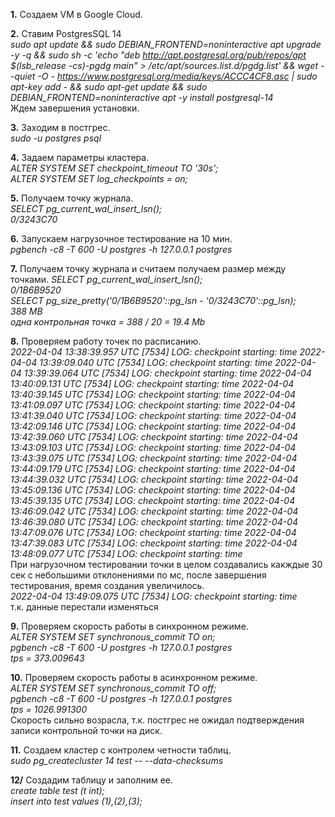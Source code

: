 **1.** Создаем VM в Google Cloud.

**2.** Ставим PostgresSQL 14  
*sudo apt update && sudo DEBIAN_FRONTEND=noninteractive apt upgrade -y -q && sudo sh -c 'echo "deb http://apt.postgresql.org/pub/repos/apt $(lsb_release -cs)-pgdg main" > /etc/apt/sources.list.d/pgdg.list' && wget --quiet -O - https://www.postgresql.org/media/keys/ACCC4CF8.asc | sudo apt-key add - && sudo apt-get update && sudo DEBIAN_FRONTEND=noninteractive apt -y install postgresql-14*  
Ждем завершения установки.

**3.** Заходим в постгрес.  
*sudo -u postgres psql*

**4.** Задаем параметры кластера.  
*ALTER SYSTEM SET checkpoint_timeout TO '30s';  
ALTER SYSTEM SET log_checkpoints = on;*

**5.** Получаем точку журнала.  
*SELECT pg_current_wal_insert_lsn();  
0/3243C70*

**6.** Запускаем нагрузочное тестирование на 10 мин.  
*pgbench -c8 -T 600 -U postgres -h 127.0.0.1 postgres*

**7.** Получаем точку журнала и считаем получаем размер между точками.
*SELECT pg_current_wal_insert_lsn();  
0/1B6B9520  
SELECT pg_size_pretty('0/1B6B9520'::pg_lsn - '0/3243C70'::pg_lsn);  
388 MB  
одна контрольная точка = 388 / 20 = 19.4 Mb*

**8.** Проверяем работу точек по расписанию.  
*2022-04-04 13:38:39.957 UTC [7534] LOG:  checkpoint starting: time
2022-04-04 13:39:09.040 UTC [7534] LOG:  checkpoint starting: time
2022-04-04 13:39:39.064 UTC [7534] LOG:  checkpoint starting: time
2022-04-04 13:40:09.131 UTC [7534] LOG:  checkpoint starting: time
2022-04-04 13:40:39.145 UTC [7534] LOG:  checkpoint starting: time
2022-04-04 13:41:09.097 UTC [7534] LOG:  checkpoint starting: time
2022-04-04 13:41:39.040 UTC [7534] LOG:  checkpoint starting: time
2022-04-04 13:42:09.146 UTC [7534] LOG:  checkpoint starting: time
2022-04-04 13:42:39.060 UTC [7534] LOG:  checkpoint starting: time
2022-04-04 13:43:09.103 UTC [7534] LOG:  checkpoint starting: time
2022-04-04 13:43:39.075 UTC [7534] LOG:  checkpoint starting: time
2022-04-04 13:44:09.179 UTC [7534] LOG:  checkpoint starting: time
2022-04-04 13:44:39.032 UTC [7534] LOG:  checkpoint starting: time
2022-04-04 13:45:09.136 UTC [7534] LOG:  checkpoint starting: time
2022-04-04 13:45:39.135 UTC [7534] LOG:  checkpoint starting: time
2022-04-04 13:46:09.042 UTC [7534] LOG:  checkpoint starting: time
2022-04-04 13:46:39.080 UTC [7534] LOG:  checkpoint starting: time
2022-04-04 13:47:09.076 UTC [7534] LOG:  checkpoint starting: time
2022-04-04 13:47:39.083 UTC [7534] LOG:  checkpoint starting: time
2022-04-04 13:48:09.077 UTC [7534] LOG:  checkpoint starting: time*  
При нагрузочном тестировании точки в целом создавались какждые 30 сек с небольшими отклонениями по мс, после завершения тестирования, время создания увеличилось.  
*2022-04-04 13:49:09.075 UTC [7534] LOG:  checkpoint starting: time*  
т.к. данные перестали изменяться

**9.** Проверяем скорость работы в синхронном режиме.  
*ALTER SYSTEM SET synchronous_commit TO on;  
pgbench -c8 -T 600 -U postgres -h 127.0.0.1 postgres  
tps = 373.009643*

**10.** Проверяем скорость работы в асинхронном режиме.  
*ALTER SYSTEM SET synchronous_commit TO off;  
pgbench -c8 -T 600 -U postgres -h 127.0.0.1 postgres  
tps = 1026.991300*  
Скорость сильно возрасла, т.к. постгрес не ожидал подтверждения записи контрольной точки на диск.

**11.** Создаем кластер с контролем четности таблиц.  
*sudo pg_createcluster 14 test -- --data-checksums*

**12/** Создадим таблицу и заполним ее.  
*create table test (t int);  
insert into test values (1),(2),(3);*

